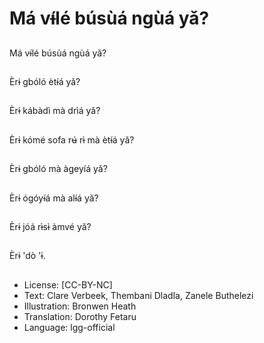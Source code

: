 # Má vɨ́lé búsùá ngùá yǎ?

##
Má vɨ́lé búsùá ngùá yǎ?

##
Èrɨ gbóló ètɨ́á yǎ?

##
Èrɨ kábàdì mà drìá yǎ?

##
Èrɨ kómé sofa rʉ́ rɨ̀ mà ètɨ́á yǎ?

##
Èrɨ gbóló mà àgeyíá yǎ?

##
Èrɨ ógóyɨ́á mà alɨ́á yǎ?

##
Èrɨ jóá rɨ̀sɨ̀ àmvé yǎ?

##
Èrɨ 'dò 'ɨ.

##
* License: [CC-BY-NC]
* Text: Clare Verbeek, Thembani Dladla, Zanele Buthelezi
* Illustration: Bronwen Heath
* Translation: Dorothy Fetaru
* Language: lgg-official
